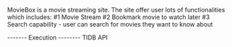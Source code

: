 MovieBox is a movie streaming site. The site offer user lots of functionalities which includes:
#1 Movie Stream
#2 Bookmark movie to watch later
#3 Search capability - user can search for movies they want to know about


------- Execution --------
TIDB API